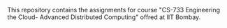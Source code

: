 This repository contains the assignments for course "CS-733 Engineering the Cloud- Advanced Distributed Computing" offred at IIT Bombay.
